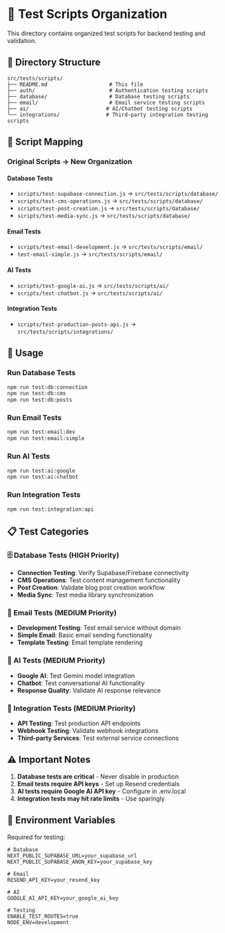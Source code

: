 # 🧪 Test Scripts Organization

This directory contains organized test scripts for backend testing and validation.

## 📁 Directory Structure

```
src/tests/scripts/
├── README.md                    # This file
├── auth/                        # Authentication testing scripts
├── database/                    # Database testing scripts
├── email/                       # Email service testing scripts
├── ai/                         # AI/Chatbot testing scripts
└── integrations/               # Third-party integration testing scripts
```

## 🔗 Script Mapping

### Original Scripts → New Organization

#### Database Tests
- `scripts/test-supabase-connection.js` → `src/tests/scripts/database/`
- `scripts/test-cms-operations.js` → `src/tests/scripts/database/`
- `scripts/test-post-creation.js` → `src/tests/scripts/database/`
- `scripts/test-media-sync.js` → `src/tests/scripts/database/`

#### Email Tests
- `scripts/test-email-development.js` → `src/tests/scripts/email/`
- `test-email-simple.js` → `src/tests/scripts/email/`

#### AI Tests
- `scripts/test-google-ai.js` → `src/tests/scripts/ai/`
- `scripts/test-chatbot.js` → `src/tests/scripts/ai/`

#### Integration Tests
- `scripts/test-production-posts-api.js` → `src/tests/scripts/integrations/`

## 🚀 Usage

### Run Database Tests
```bash
npm run test:db:connection
npm run test:db:cms
npm run test:db:posts
```

### Run Email Tests
```bash
npm run test:email:dev
npm run test:email:simple
```

### Run AI Tests
```bash
npm run test:ai:google
npm run test:ai:chatbot
```

### Run Integration Tests
```bash
npm run test:integration:api
```

## 📋 Test Categories

### 🗄️ Database Tests (HIGH Priority)
- **Connection Testing**: Verify Supabase/Firebase connectivity
- **CMS Operations**: Test content management functionality
- **Post Creation**: Validate blog post creation workflow
- **Media Sync**: Test media library synchronization

### 📧 Email Tests (MEDIUM Priority)
- **Development Testing**: Test email service without domain
- **Simple Email**: Basic email sending functionality
- **Template Testing**: Email template rendering

### 🤖 AI Tests (MEDIUM Priority)
- **Google AI**: Test Gemini model integration
- **Chatbot**: Test conversational AI functionality
- **Response Quality**: Validate AI response relevance

### 🔗 Integration Tests (MEDIUM Priority)
- **API Testing**: Test production API endpoints
- **Webhook Testing**: Validate webhook integrations
- **Third-party Services**: Test external service connections

## ⚠️ Important Notes

1. **Database tests are critical** - Never disable in production
2. **Email tests require API keys** - Set up Resend credentials
3. **AI tests require Google AI API key** - Configure in .env.local
4. **Integration tests may hit rate limits** - Use sparingly

## 🔧 Environment Variables

Required for testing:
```env
# Database
NEXT_PUBLIC_SUPABASE_URL=your_supabase_url
NEXT_PUBLIC_SUPABASE_ANON_KEY=your_supabase_key

# Email
RESEND_API_KEY=your_resend_key

# AI
GOOGLE_AI_API_KEY=your_google_ai_key

# Testing
ENABLE_TEST_ROUTES=true
NODE_ENV=development
```
